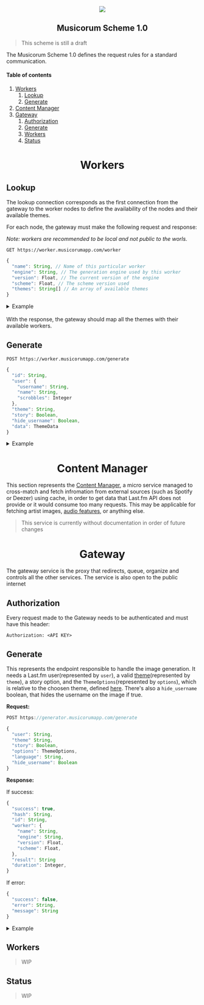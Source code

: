 <p align="center">
  <img src="https://i.imgur.com/SFOYzFb.png"/><br />
</p>

<h2 align="center">Musicorum Scheme 1.0 </h2>

> This scheme is still a draft

The Musicorum Scheme 1.0 defines the request rules for a standard communication.
#### Table of contents

1. [Workers](#workers)
    1. [Lookup](#lookup)
    2. [Generate](#generate)
2. [Content Manager](#content-manager)
3. [Gateway](#gateway)
    1. [Authorization](#gateway-auth)
    2. [Generate](#gateway-generate)
    3. [Workers](#gateway-workers)
    4. [Status](#gateway-status)


<h1 align="center" id="workers">Workers</h2>

<h2 id="lookup">Lookup</h3>

The lookup connection corresponds as the first connection from the gateway to the worker nodes to define the availability of the nodes and their available themes.

For each node, the gateway must make the following request and response:

*Note: workers are recommended to be local and not public to the worls.*

`GET https://worker.musicorumapp.com/worker`

```js
{
  "name": String, // Name of this particular worker
  "engine": String, // The generation engine used by this worker
  "version": Float, // The current version of the engine
  "scheme": Float, // The scheme version used
  "themes": String[] // An array of available themes
}
```

<details>
  <summary>Example</summary>

  ```json
  Content-Type: application/json; charset=UTF-8

  {
    "name": "rachel",
    "engine": "chloe",
    "version": 1.0,
    "scheme": 1.0,
    "themes": [
      "grid"
    ]
  }

  Response code: 200 (OK); Time: 16ms; Content length: 79 bytes
```
</details>

<br />
With the response, the gateway should map all the themes with their available workers.


<h2 id="generate">Generate</h3>

`POST https://worker.musicorumapp.com/generate`

```js
{
  "id": String,
  "user": {
    "username": String,
    "name": String,
    "scrobbles": Integer
  },
  "theme": String,
  "story": Boolean,
  "hide_username": Boolean,
  "data": ThemeData
}
```

<details>
  <summary>Example</summary>

  ```js
  POST https://worker.musicorumapp.com/generate
  Content-Type: application/json; charset=UTF-8

  {
    "id": "UMKp4hQJTVaEet2pWaHwUqGtBHKSogAyCdCvjqayTH94xj",
    "user": {
      "username": "metye",
      "name": "matheus",
      "scrobbles": 22193
    },
    "theme": "grid",
    "story": false,
    "hide_username": false,
    "data": {
      "tiles": [
        {
          "image": "https://i.scdn.co/image/ab67616d0000b2736040effba89b9b00a6f6743a",
          "name": "Replay",
          "sub": "Lady Gaga"
        },
        {
          "image": "https://i.scdn.co/image/ab67616d0000b2733899712512f50a8d9e01e951",
          "name": "Play Date",
          "sub": "Melanie Martinez"
        },
        ...
      ]
    }
  }
```
Response will be an image

</details>


<h1 align="center" id="content-manager">Content Manager</h2>

This section represents the [Content Manager](https://github.com/musicorum-app/content-manager), a micro service managed to cross-match and fetch infromation from external sources (such as Spotify or Deezer) using cache, in order to get data that Last.fm API does not provide or it would consume too many requests. This may be applicable for fetching artist images, [audio features](https://developer.spotify.com/documentation/web-api/reference/tracks/get-several-audio-features/), or anything else.


> This service is currently without documentation in order of future changes

<h1 align="center" id="gateway">Gateway</h2>

The gateway service is the proxy that redirects, queue, organize and controls all the other services. The service is also open to the public internet

<h2 id="gateway-auth">Authorization</h3>

Every request made to the Gateway needs to be authenticated and must have this header:

```http
Authorization: <API KEY>
```

<h2 id="gateway-generate">Generate</h3>

This represents the endpoint responsible to handle the image generation. It needs a Last.fm user(represented by `user`), a valid [theme](themes/)(represented by `theme`), a story option, and the `ThemeOptions`(represented by `options`), which is relative to the choosen theme, defined [here](themes/). There's also a `hide_username` boolean, that hides the username on the image if true.

**Request:**

```js
POST https://generator.musicorumapp.com/generate

{
  "user": String,
  "theme" String,
  "story": Boolean,
  "options": ThemeOptions,
  "language": String,
  "hide_username": Boolean
}
```

**Response:**

If success:
```js
{
  "success": true,
  "hash": String,
  "id": String,
  "worker": {
    "name": String,
    "engine": String,
    "version": Float,
    "scheme": Float,
  },
  "result": String
  "duration": Integer,
}
```
If error:
```js
{
  "success": false,
  "error": String,
  "message": String
}
```

<details>
  <summary>Example</summary>


  If success:
  ```js
  Content-Type: application/json; charset=UTF-8

  {
    "success": true,
    "hash": "9b17780f9fa65fe2e886c72dbf91c62588e6324a8076b320378c164d79c3753e",
    "id": "j3QTU7DAvrrmE2SX9d3uBbnxfr7nuOprZPf3vdDjsJSNfK",
    "worker": {
      "name": "rachel",
      "engine": "chloe",
      "version": 1.0,
      "scheme": 1.0,
    },
    "result": "https://cdn-2.musicorumapp.com/g/j3QTU7DAvrrmE2SX9d3uBbnxfr7nuOprZPf3vdDjsJSNfK.jpg",
    "duration": 1827,
  }

  Response code: 200 (OK); Time: 1936ms; Content length: 748 bytes
  ```
  If error:
  ```js
  Content-Type: application/json; charset=UTF-8

  {
    "success": false,
    "error": "USER_NOT_FOUND",
    "message": "Last.fm user not found."
  }

  Response code: 404 (NOT FOUND); Time: 457ms; Content length: 356 bytes
  ```
</details>

<h2 id="gateway-workers">Workers</h3>

> WIP

<h2 id="gateway-status">Status</h3>

> WIP
